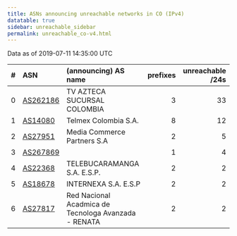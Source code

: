 ```yaml
---
title: ASNs announcing unreachable networks in CO (IPv4)
datatable: true
sidebar: unreachable_sidebar
permalink: unreachable_co-v4.html
---
```


Data as of 2019-07-11 14:35:00 UTC


<div class="datatable-begin"></div>

|   # | ASN                                      | (announcing) AS name                                 |   prefixes |   unreachable /24s |
|----:|:-----------------------------------------|:-----------------------------------------------------|-----------:|-------------------:|
|   0 | [AS262186](unreachable_AS262186-v4.html) | TV AZTECA SUCURSAL COLOMBIA                          |          3 |                 33 |
|   1 | [AS14080](unreachable_AS14080-v4.html)   | Telmex Colombia S.A.                                 |          8 |                 12 |
|   2 | [AS27951](unreachable_AS27951-v4.html)   | Media Commerce Partners S.A                          |          2 |                  5 |
|   3 | [AS267869](unreachable_AS267869-v4.html) |                                                      |          1 |                  4 |
|   4 | [AS22368](unreachable_AS22368-v4.html)   | TELEBUCARAMANGA S.A. E.S.P.                          |          2 |                  2 |
|   5 | [AS18678](unreachable_AS18678-v4.html)   | INTERNEXA S.A. E.S.P                                 |          2 |                  2 |
|   6 | [AS27817](unreachable_AS27817-v4.html)   | Red Nacional Acadmica de Tecnologa Avanzada - RENATA |          2 |                  2 |

<div class="datatable-end"></div>
